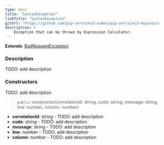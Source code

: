 ```yaml
---
type: docs
title: "SyntaxException"
linkTitle: "SyntaxException"
gitUrl: "https://github.com/pip-services3-nodex/pip-services3-expressions-nodex"
description: > 
    Exception that can be thrown by Expression Calculator.
---
```


**Extends**: [BadRequestException](../../../commons/errors/bad_request_exception)

### Description

TODO: add description

### Constructors
TODO: add description

> `public` constructor(correlationId: string, code: string, message: string, line: number, column: number)

- **correlationId**: string - TODO: add description
- **code**: string - TODO: add description
- **message**: string - TODO: add description
- **line**: number - TODO: add description
- **column**: number - TODO: add description
